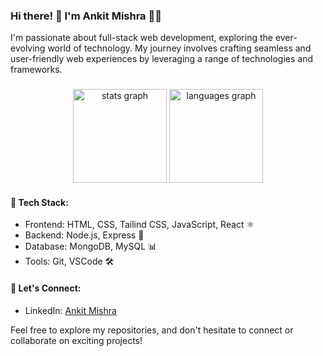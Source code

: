 ### Hi there! 👋 I'm Ankit Mishra 👨‍💻

I'm passionate about full-stack web development, exploring the ever-evolving world of technology. My journey involves crafting seamless and user-friendly web experiences by leveraging a range of technologies and frameworks.

###
<div align="center">
   <img src="https://github-readme-stats.vercel.app/api?username=ankit-orion&hide_title=false&hide_rank=false&show_icons=true&include_all_commits=true&count_private=true&disable_animations=false&theme=dracula&locale=en&hide_border=false" height="150" alt="stats graph"  />
  <img src="https://github-readme-stats.vercel.app/api/top-langs?username=ankit-orion&locale=en&hide_title=false&layout=compact&card_width=320&langs_count=5&theme=dracula&hide_border=false" height="150" alt="languages graph"  />
</div>

#### 🔧 Tech Stack:
- Frontend: HTML, CSS, Tailind CSS, JavaScript, React ⚛️
- Backend: Node.js, Express 🚀
- Database: MongoDB, MySQL 📊
- Tools: Git, VSCode 🛠️

#### 🤝 Let's Connect:
- LinkedIn: <a href="https://www.linkedin.com/in/ankit-orion/">Ankit Mishra</a>

Feel free to explore my repositories, and don't hesitate to connect or collaborate on exciting projects!
